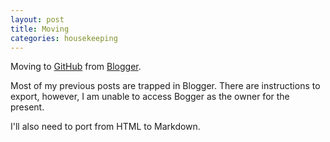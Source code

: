 ```yaml
---
layout: post
title: Moving
categories: housekeeping
---
```

Moving to [GitHub](https://binkley.github.io) from
[Blogger](https://binkley.blogspot.com).

Most of my previous posts are trapped in Blogger.  There are instructions to
export, however, I am unable to access Bogger as the owner for the present.

I'll also need to port from HTML to Markdown.

